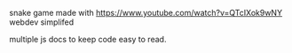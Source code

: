 snake game made with https://www.youtube.com/watch?v=QTcIXok9wNY webdev simplifed

multiple js docs to keep code easy to read.